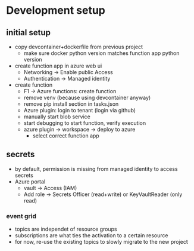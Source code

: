 # Development setup

## initial setup
- copy devcontainer+dockerfile from previous project
    - make sure docker python version matches function app python version
- create function app in azure web ui
    - Networking -> Enable public Access
    - Authentication -> Managed identity
- create function
    - F1 -> Azure functions: create function
    - remove venv (because using devcontainer anyway)
    - remove pip install section in tasks.json
    - Azure plugin: login to tenant (login via github)
    - manually start blob service
    - start debugging to start function, verify execution
    - azure plugin -> workspace -> deploy to azure
        - select correct function app

## secrets
- by default, permission is missing from managed identity to access secrets
- Azure portal
    - vault -> Access (IAM)
    - Add role -> Secrets Officer (read+write) or KeyVaultReader (only read)

### event grid
- topics are independet of resource groups
- subscriptions are what ties the activation to a certain resource
- for now, re-use the existing topics to slowly migrate to the new project

